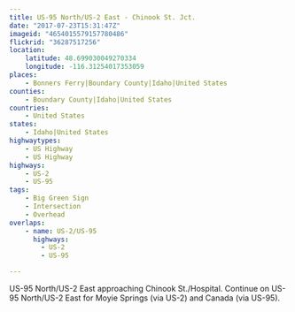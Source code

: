 ```yaml
---
title: US-95 North/US-2 East - Chinook St. Jct.
date: "2017-07-23T15:31:47Z"
imageid: "4654015579157780486"
flickrid: "36287517256"
location:
    latitude: 48.699030049270334
    longitude: -116.31254017353059
places:
    - Bonners Ferry|Boundary County|Idaho|United States
counties:
    - Boundary County|Idaho|United States
countries:
    - United States
states:
    - Idaho|United States
highwaytypes:
    - US Highway
    - US Highway
highways:
    - US-2
    - US-95
tags:
    - Big Green Sign
    - Intersection
    - Overhead
overlaps:
    - name: US-2/US-95
      highways:
        - US-2
        - US-95

---
```

US-95 North/US-2 East approaching Chinook St./Hospital.  Continue on US-95 North/US-2 East for Moyie Springs (via US-2) and Canada (via US-95).